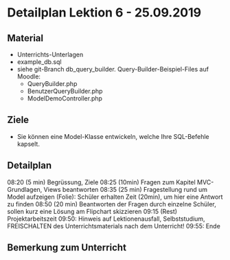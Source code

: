Detailplan Lektion 6 - 25.09.2019
============================================

Material
--------

* Unterrichts-Unterlagen
* example_db.sql
* siehe git-Branch db_query_builder. Query-Builder-Beispiel-Files auf Moodle:
  * QueryBuilder.php
  * BenutzerQueryBuilder.php
  * ModelDemoController.php

Ziele
-----

* Sie können eine Model-Klasse entwickeln, welche Ihre SQL-Befehle kapselt.


Detailplan
----------

08:20 (5 min) Begrüssung, Ziele
08:25 (10min) Fragen zum Kapitel MVC-Grundlagen, Views beantworten
08:35 (25 min) Fragestellung rund um Model aufzeigen (Folie): Schüler erhalten Zeit (20min), um hier eine Antwort zu finden
08:50 (20 min) Beantworten der Fragen durch einzelne Schüler, sollen kurz eine Lösung am Flipchart skizzieren
09:15 (Rest) Projektarbeitszeit
09:50: Hinweis auf Lektionenausfall, Selbststudium, FREISCHALTEN des Unterrichtsmaterials nach dem Unterricht!
09:55: Ende

Bemerkung zum Unterricht
------------------------
